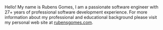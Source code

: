 Hello! My name is Rubens Gomes, I am a passionate software engineer with 27+ years of professional software development experience.  For more information about my professional and educational background please visit my personal web site at [rubensgomes.com](https://rubensgomes.com).

